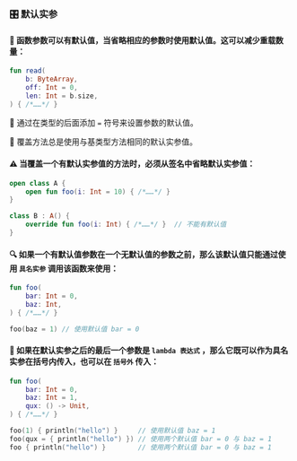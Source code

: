  
### 🎛️ 默认实参

#### 🔧 函数参数可以有默认值，当省略相应的参数时使用默认值。这可以减少重载数量：

```kotlin
fun read(
    b: ByteArray,
    off: Int = 0,
    len: Int = b.size,
) { /*……*/ }
```

🔧 通过在类型的后面添加 `=` 符号来设置参数的默认值。

🔄 覆盖方法总是使用与基类型方法相同的默认实参值。

#### ⚠️ 当覆盖一个有默认实参值的方法时，必须从签名中省略默认实参值：

```kotlin
open class A {
    open fun foo(i: Int = 10) { /*……*/ }
}

class B : A() {
    override fun foo(i: Int) { /*……*/ }  // 不能有默认值
}
```

#### 🔍 如果一个有默认值参数在一个无默认值的参数之前，那么该默认值只能通过使用 `具名实参` 调用该函数来使用：

```kotlin
fun foo(
    bar: Int = 0,
    baz: Int,
) { /*……*/ }

foo(baz = 1) // 使用默认值 bar = 0
```

#### 🌟 如果在默认实参之后的最后一个参数是 `lambda 表达式` ，那么它既可以作为具名实参在括号内传入，也可以在 `括号外` 传入：

```kotlin
fun foo(
    bar: Int = 0,
    baz: Int = 1,
    qux: () -> Unit,
) { /*……*/ }

foo(1) { println("hello") }     // 使用默认值 baz = 1
foo(qux = { println("hello") }) // 使用两个默认值 bar = 0 与 baz = 1
foo { println("hello") }        // 使用两个默认值 bar = 0 与 baz = 1
```
